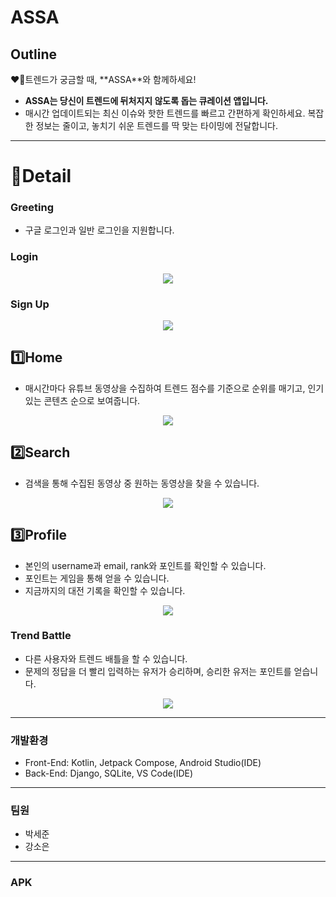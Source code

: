 # ASSA

## Outline

<aside>
❤️‍🔥트렌드가 궁금할 때, **ASSA**와 함께하세요!

</aside>

- **ASSA는 당신이 트렌드에 뒤처지지 않도록 돕는 큐레이션 앱입니다.**
- 매시간 업데이트되는 최신 이슈와 핫한 트렌드를 빠르고 간편하게 확인하세요. 
복잡한 정보는 줄이고, 놓치기 쉬운 트렌드를 딱 맞는 타이밍에 전달합니다.

---

# 📱Detail

### Greeting

- 구글 로그인과 일반 로그인을 지원합니다.

### Login

<p align="center">
  <img src="https://github.com/user-attachments/assets/b4ce52ca-50ae-4bb6-acfd-96a9709858c0">
</p>


### Sign Up

<p align="center">
  <img src="https://github.com/user-attachments/assets/b4ce52ca-50ae-4bb6-acfd-96a9709858c0">
</p>

## 1️⃣Home

- 매시간마다 유튜브 동영상을 수집하여 트렌드 점수를 기준으로 순위를 매기고, 인기있는 콘텐츠 순으로 보여줍니다.

<p align="center">
  <img src="https://github.com/user-attachments/assets/d2cc5d09-47d2-4dad-ba22-d0fba1a6206d">
</p>

## 2️⃣Search

- 검색을 통해 수집된 동영상 중 원하는 동영상을 찾을 수 있습니다.

<p align="center">
  <img src="https://github.com/user-attachments/assets/54a7e3ce-98c0-4168-9e43-b56998888c73">
</p>

## 3️⃣Profile

- 본인의 username과 email, rank와 포인트를 확인할 수 있습니다.
- 포인트는 게임을 통해 얻을 수 있습니다.
- 지금까지의 대전 기록을 확인할 수 있습니다.

<p align="center">
  <img src="https://github.com/user-attachments/assets/78f91cb2-35ab-4f98-a2d4-71763dab9060">
</p>

### Trend Battle

- 다른 사용자와 트렌드 배틀을 할 수 있습니다.
- 문제의 정답을 더 빨리 입력하는 유저가 승리하며, 승리한 유저는 포인트를 얻습니다.

<p align="center">
  <img src="https://github.com/user-attachments/assets/14906ed7-6b8c-4564-97cb-b3784a305f58">
</p>

---

### 개발환경

- Front-End: Kotlin, Jetpack Compose, Android Studio(IDE)
- Back-End: Django, SQLite, VS Code(IDE)

---

### 팀원

- 박세준
- 강소은

---

### APK
